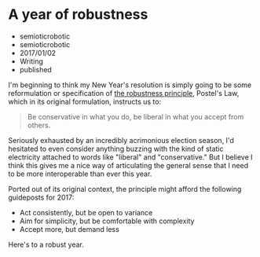 # A year of robustness
- semioticrobotic
- semioticrobotic
- 2017/01/02
- Writing
- published

I'm beginning to think my New Year's resolution is simply going to be some reformulation or specification of [the robustness principle](https://en.wikipedia.org/wiki/Robustness_principle), Postel's Law, which in its original formulation, instructs us to:

> Be conservative in what you do, be liberal in what you accept from others.

Seriously exhausted by an incredibly acrimonious election season, I'd hesitated to even consider anything buzzing with the kind of static electricity attached to words like "liberal" and "conservative." But I believe I think this gives me a nice way of articulating the general sense that I need to be more interoperable than ever this year.

Ported out of its original context, the principle might afford the following guideposts for 2017:

* Act consistently, but be open to variance
* Aim for simplicity, but be comfortable with complexity
* Accept more, but demand less

Here's to a robust year.
